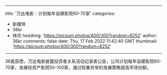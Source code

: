 
---
title: '万达电影：计划每年自建影院60-70家'
categories: 
 - 新媒体
 - 36kr
 - 快讯
headimg: 'https://picsum.photos/400/300?random=8252'
author: 36kr
comments: false
date: Thu, 17 Feb 2022 11:42:40 GMT
thumbnail: 'https://picsum.photos/400/300?random=8252'
---

<div>   
36氪获悉，万达电影披露投资者关系活动记录表公告，公司计划每年自建影院60-70家，发展轻资产影院50-100家，通过轻重并举的发展策略提高市场份额。  
</div>
            